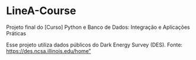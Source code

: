 # LineA-Course
Projeto final do [Curso] Python e Banco de Dados: Integração e Aplicações Práticas

Esse projeto utiliza dados
públicos do Dark Energy Survey (DES). Fonte: https://des.ncsa.illinois.edu/home”
